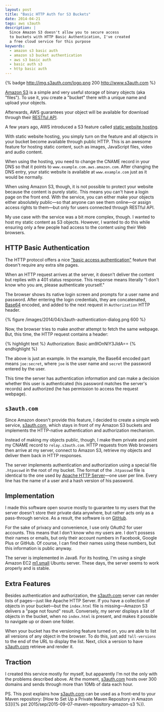 ```yaml
---
layout: post
title: "Basic HTTP Auth for S3 Buckets"
date: 2014-04-21
tags: aws s3auth
description: |
  Since Amazon S3 doesn't allow you to secure access
  to buckets with HTTP Basic Authentication, I've created
  a free cloud service for this purpose
keywords:
  - amazon s3 basic auth
  - amazon s3 bucket authentication
  - aws s3 basic auth
  - basic auth s3
  - http basic auth
---
```


{% badge http://img.s3auth.com/logo.png 200 http://www.s3auth.com %}

[Amazon S3](http://aws.amazon.com/s3/) is a simple and very useful storage of
binary objects (aka "files"). To use it, you create a "bucket" there with a
unique name and upload your objects.

Afterwards, AWS guarantees your object will be available for download through
their [RESTful API](http://docs.aws.amazon.com/AmazonS3/latest/API/APIRest.html).

A few years ago, AWS introduced a S3 feature called
[static website hosting](http://docs.aws.amazon.com/AmazonS3/latest/dev/WebsiteHosting.html).

With static website hosting, you simply turn on the feature and all objects in
your bucket become available through public HTTP. This is an awesome feature for
hosting static content, such as images, JavaScript files, video and audio
content.

When using the hosting, you need to change the CNAME record in your DNS so that
it points to `www.example.com.aws.amazon.com`. After changing the DNS entry,
your static website is available at `www.example.com` just as it would be
normally.

When using Amazon S3, though, it is not possible to protect your website because
the content is purely static. This means you can't have a login page on the
front end. With the service, you can either make your objects either absolutely
public&mdash;so that anyone can see them online&mdash;or assign access
rights to them&mdash;but only for users connected through RESTful API.

<!--more-->

My use case with the service was a bit more complex, though. I wanted to host my
static content as S3 objects. However, I wanted to do this while ensuring only a
few people had access to the content using their Web browsers.

## HTTP Basic Authentication

The HTTP protocol offers a nice
["basic access authentication"](http://en.wikipedia.org/wiki/Basic_access_authentication)
feature that doesn't require any extra site pages.

When an HTTP request arrives at the server, it doesn't deliver the content but
replies with a 401 status response. This response means literally "I don't know
who you are, please authenticate yourself."

The browser shows its native login screen and prompts for a user name and
password. After entering the login credentials, they are concatenated,
[Base64](http://en.wikipedia.org/wiki/Base64) encoded, and added to the next
request in `Authorization` HTTP header.

{% figure /images/2014/04/s3auth-authentication-dialog.png 600 %}

Now, the browser tries to make another attempt to fetch the same webpage. But,
this time, the HTTP request contains a header:

{% highlight text %}
Authorization: Basic am9lOnNlY3JldA==
{% endhighlight %}

The above is just an example. In the example, the Base64 encoded part means
`joe:secret`, where `joe` is the user name and `secret` the password entered by
the user.

This time the server has authentication information and can make a decision
whether this user is authenticated (his password matches the server's records)
and authorized (he has permission to access the request webpage).

## `s3auth.com`

Since Amazon doesn't provide this feature, I decided to create a simple web
service, [s3auth.com](http://www.s3auth.com), which stays in front of my Amazon
S3 buckets and implements the HTTP-native authentication and authorization
mechanism.

Instead of making my objects public, though, I make them private and point my
CNAME record to `relay.s3auth.com`. HTTP requests from Web browsers then arrive
at my server, connect to Amazon S3, retrieve my objects and deliver them back in
HTTP responses.

The server implements authentication and authorization using a special file
`.htpasswd` in the root of my bucket. The format of the `.htpasswd` file is
identical to the one used by
[Apache HTTP Server](http://httpd.apache.org/docs/2.2/programs/htpasswd.html)&mdash;one user
per line. Every line has the name of a user and a hash version of his password.

## Implementation

I made this software open source mostly to guarantee to my users that the server
doesn't store their private data anywhere, but rather acts only as a
pass-through service. As a result, the software is on
[GitHub](https://github.com/yegor256/s3auth).

For the sake of privacy and convenience, I use only OAuth2 for user accounts.
This means that I don't know who my users are. I don't possess their names or
emails, but only their account numbers in Facebook, Google Plus or GitHub. Of
course, I can find their names using these numbers, but this information is
public anyway.

The server is implemented in Java6. For its hosting, I'm using a single Amazon
EC2 [m1.small](http://aws.amazon.com/ec2/instance-types/) Ubuntu server. These
days, the server seems to work properly and is stable.

## Extra Features

Besides authentication and authorization, the
[s3auth.com](http://www.s3auth.com) server can render lists of pages&mdash;just like Apache HTTP Server. If you have a collection of objects in your bucket&mdash;but the `index.html` file is missing&mdash;Amazon S3 delivers a "page
not found" result. Conversely, my server displays a list of objects in the
bucket, when no `index.html` is present, and makes it possible to navigate up or
down one folder.

When your bucket has the versioning feature turned on, you are able to list all
versions of any object in the browser. To do this, just add `?all-versions` to
the end of the URL to display the list. Next, click a version to have
[s3auth.com](http://www.s3auth.com) retrieve and render it.

## Traction

I created this service mostly for myself, but apparently I'm not the only with
the problems described above. At the moment, [s3auth.com](http://www.s3auth.com)
hosts over 300 domains and sends through more than 10Mb of data each hour.

PS. This post explains how [s3auth.com](http://www.s3auth.com) can be
used as a front-end to your Maven repository:
[How to Set Up a Private Maven Repository in Amazon S3]({% pst 2015/sep/2015-09-07-maven-repository-amazon-s3 %}).
